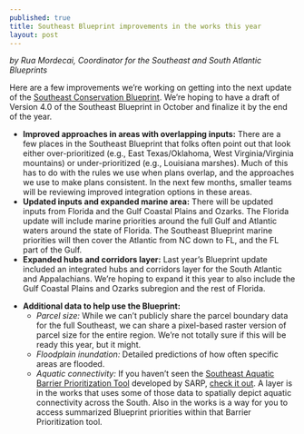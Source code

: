 ```yaml
---
published: true
title: Southeast Blueprint improvements in the works this year
layout: post
---
```

_by Rua Mordecai, Coordinator for the Southeast and South Atlantic Blueprints_

Here are a few improvements we’re working on getting into the next update of the [Southeast Conservation Blueprint](http://secassoutheast.org/blueprint). We’re hoping to have a draft of Version 4.0 of the Southeast Blueprint in October and finalize it by the end of the year.

- **Improved approaches in areas with overlapping inputs:** There are a few places in the Southeast Blueprint that folks often point out that look either over-prioritized (e.g., East Texas/Oklahoma, West Virginia/Virginia mountains) or under-prioritized (e.g., Louisiana marshes). Much of this has to do with the rules we use when plans overlap, and the approaches we use to make plans consistent. In the next few months, smaller teams will be reviewing improved integration options in these areas.
- **Updated inputs and expanded marine area:** There will be updated inputs from Florida and the Gulf Coastal Plains and Ozarks. The Florida update will include marine priorities around the full Gulf and Atlantic waters around the state of Florida. The Southeast Blueprint marine priorities will then cover the Atlantic from NC down to FL, and the FL part of the Gulf.
- **Expanded hubs and corridors layer:** Last year’s Blueprint update included an integrated hubs and corridors layer for the South Atlantic and Appalachians. We’re hoping to expand it this year to also include the Gulf Coastal Plains and Ozarks subregion and the rest of Florida.

<!--more-->

- **Additional data to help use the Blueprint:**
  - _Parcel size:_ While we can’t publicly share the parcel boundary data for the full Southeast, we can share a pixel-based raster version of parcel size for the entire region. We’re not totally sure if this will be ready this year, but it might.
  - _Floodplain inundation:_ Detailed predictions of how often specific areas are flooded.
  - _Aquatic connectivity:_ If you haven’t seen the [Southeast Aquatic Barrier Prioritization Tool](https://connectivity.sarpdata.com/) developed by SARP, [check it out](https://connectivity.sarpdata.com/). A layer is in the works that uses some of those data to spatially depict aquatic connectivity across the South. Also in the works is a way for you to access summarized Blueprint priorities within that Barrier Prioritization tool.
